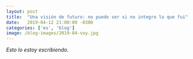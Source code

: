 ```yaml
---
layout: post
title:  "Una visión de futuro: no puedo ser si no integro lo que fui"
date:   2019-04-12 21:00:00 -0300
categories: ['es', 'blog']
image: /blog-images/2019-04-soy.jpg
---
```


*Esto lo estoy escribiendo.*
